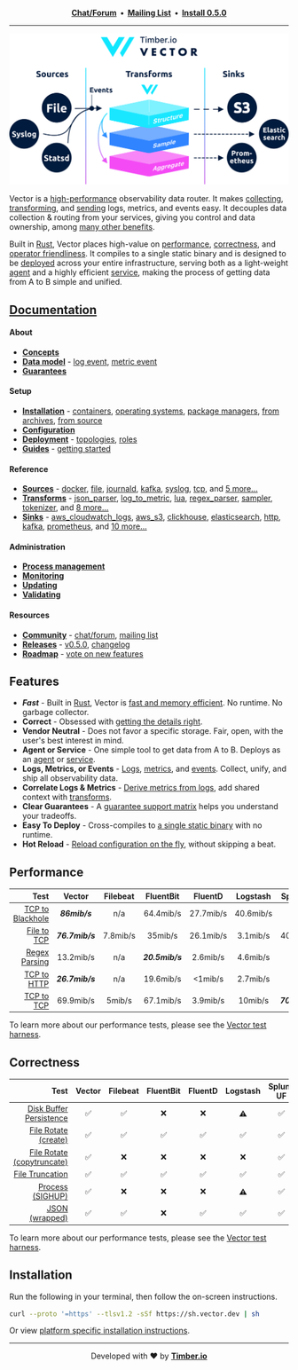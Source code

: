 <p align="center">
  <strong>
    <a href="https://vector.dev/community">Chat/Forum<a/>&nbsp;&nbsp;&bull;&nbsp;&nbsp;<a href="https://vector.dev/mailing_list/">Mailing List<a/>&nbsp;&nbsp;&bull;&nbsp;&nbsp;<a href="https://docs.vector.dev/setup/installation">Install 0.5.0<a/>
  </strong>
</p>

---

<p align="center">
  <img src="./website/static/img/readme_diagram.svg" alt="Vector">
</p>

Vector is a [high-performance][docs.performance] observability data router. It
makes [collecting][docs.sources], [transforming][docs.transforms], and
[sending][docs.sinks] logs, metrics, and events easy. It decouples data
collection & routing from your services, giving you control and data ownership,
among [many other benefits][docs.use_cases].

Built in [Rust][urls.rust], Vector places high-value on
[performance][docs.performance], [correctness][docs.correctness], and [operator
friendliness][docs.administration]. It compiles to a single static binary and is
designed to be [deployed][docs.deployment] across your entire infrastructure,
serving both as a light-weight [agent][docs.roles.agent] and a highly efficient
[service][docs.roles.service], making the process of getting data from A to B
simple and unified.


## [Documentation](https://docs.vector.dev/)

#### About

* [**Concepts**][docs.concepts]
* [**Data model**][docs.data_model] - [log event][docs.data-model.log], [metric event][docs.data-model.metric]
* [**Guarantees**][docs.guarantees]

#### Setup

* [**Installation**][docs.installation] - [containers][docs.containers], [operating systems][docs.operating_systems], [package managers][docs.package_managers], [from archives][docs.from-archives], [from source][docs.from-source]
* [**Configuration**][docs.configuration]
* [**Deployment**][docs.deployment] - [topologies][docs.topologies], [roles][docs.roles]
* [**Guides**][docs.guides] - [getting started][docs.guides.getting_started]

#### Reference

* [**Sources**][docs.sources] - [docker][docs.sources.docker], [file][docs.sources.file], [journald][docs.sources.journald], [kafka][docs.sources.kafka], [syslog][docs.sources.syslog], [tcp][docs.sources.tcp], and [5 more...][docs.sources]
* [**Transforms**][docs.transforms] - [json_parser][docs.transforms.json_parser], [log_to_metric][docs.transforms.log_to_metric], [lua][docs.transforms.lua], [regex_parser][docs.transforms.regex_parser], [sampler][docs.transforms.sampler], [tokenizer][docs.transforms.tokenizer], and [8 more...][docs.transforms]
* [**Sinks**][docs.sinks] - [aws_cloudwatch_logs][docs.sinks.aws_cloudwatch_logs], [aws_s3][docs.sinks.aws_s3], [clickhouse][docs.sinks.clickhouse], [elasticsearch][docs.sinks.elasticsearch], [http][docs.sinks.http], [kafka][docs.sinks.kafka], [prometheus][docs.sinks.prometheus], and [10 more...][docs.sinks]

#### Administration

* [**Process management**][docs.process-management]
* [**Monitoring**][docs.monitoring]
* [**Updating**][docs.updating]
* [**Validating**][docs.validating]

#### Resources

* [**Community**][urls.vector_community] - [chat/forum][urls.vector_chat], [mailing list][urls.mailing_list]
* [**Releases**][urls.vector_releases] - [v0.5.0][urls.v0.5.0], [changelog][urls.vector_changelog]
* [**Roadmap**][urls.vector_roadmap] - [vote on new features][urls.vote_feature]


## Features

* ***Fast*** - Built in [Rust][urls.rust], Vector is [fast and memory efficient][docs.performance]. No runtime. No garbage collector.
* **Correct** - Obsessed with [getting the details right][docs.correctness].
* **Vendor Neutral** - Does not favor a specific storage. Fair, open, with the user's best interest in mind.
* **Agent or Service** - One simple tool to get data from A to B. Deploys as an [agent][docs.roles.agent] or [service][docs.roles.service].
* **Logs, Metrics, or Events** - [Logs][docs.data-model.log], [metrics][docs.data-model.metric], and [events][docs.data_model]. Collect, unify, and ship all observability data.
* **Correlate Logs & Metrics** - [Derive metrics from logs][docs.transforms.log_to_metric], add shared context with [transforms][docs.transforms].
* **Clear Guarantees** - A [guarantee support matrix][docs.guarantees] helps you understand your tradeoffs.
* **Easy To Deploy** - Cross-compiles to [a single static binary][docs.archives] with no runtime.
* **Hot Reload** - [Reload configuration on the fly][docs.process-management#reloading], without skipping a beat.


## Performance

| Test | Vector | Filebeat | FluentBit | FluentD | Logstash | SplunkUF | SplunkHF |
| ---: | :---: | :---: | :---: | :---: | :---: | :---: | :---: |
| [TCP to Blackhole](https://github.com/timberio/vector-test-harness/tree/master/cases/tcp_to_blackhole_performance) | _**86mib/s**_ | n/a | 64.4mib/s | 27.7mib/s | 40.6mib/s | n/a | n/a |
| [File to TCP](https://github.com/timberio/vector-test-harness/tree/master/cases/file_to_tcp_performance) | _**76.7mib/s**_ | 7.8mib/s | 35mib/s | 26.1mib/s | 3.1mib/s | 40.1mib/s | 39mib/s |
| [Regex Parsing](https://github.com/timberio/vector-test-harness/tree/master/cases/regex_parsing_performance) | 13.2mib/s | n/a | _**20.5mib/s**_ | 2.6mib/s | 4.6mib/s | n/a | 7.8mib/s |
| [TCP to HTTP](https://github.com/timberio/vector-test-harness/tree/master/cases/tcp_to_http_performance) | _**26.7mib/s**_ | n/a | 19.6mib/s | <1mib/s | 2.7mib/s | n/a | n/a |
| [TCP to TCP](https://github.com/timberio/vector-test-harness/tree/master/cases/tcp_to_tcp_performance) | 69.9mib/s | 5mib/s | 67.1mib/s | 3.9mib/s | 10mib/s | _**70.4mib/s**_ | 7.6mib/s |

To learn more about our performance tests, please see the [Vector test harness][urls.test_harness].


## Correctness

| Test | Vector | Filebeat | FluentBit | FluentD | Logstash | Splunk UF | Splunk HF |
| ---: | :---: | :---: | :---: | :---: | :---: | :---: | :---: |
| [Disk Buffer Persistence](https://github.com/timberio/vector-test-harness/tree/master/cases/disk_buffer_persistence_correctness) | ✅ | ✅ | ❌ | ❌ | ⚠️ | ✅ | ✅ |
| [File Rotate (create)](https://github.com/timberio/vector-test-harness/tree/master/cases/file_rotate_create_correctness) | ✅ | ✅ | ✅ | ✅ | ✅ | ✅ | ✅ |
| [File Rotate (copytruncate)](https://github.com/timberio/vector-test-harness/tree/master/cases/file_rotate_truncate_correctness) | ✅ | ❌ | ❌ | ❌ | ❌ | ✅ | ✅ |
| [File Truncation](https://github.com/timberio/vector-test-harness/tree/master/cases/file_truncate_correctness) | ✅ | ✅ | ✅ | ✅ | ✅ | ✅ | ✅ |
| [Process (SIGHUP)](https://github.com/timberio/vector-test-harness/tree/master/cases/sighup_correctness) | ✅ | ❌ | ❌ | ❌ | ⚠️ | ✅ | ✅ |
| [JSON (wrapped)](https://github.com/timberio/vector-test-harness/tree/master/cases/wrapped_json_correctness) | ✅ | ✅ | ❌ | ✅ | ✅ | ✅ | ✅ |

To learn more about our performance tests, please see the [Vector test harness][urls.test_harness].


## Installation

Run the following in your terminal, then follow the on-screen instructions.

```bash
curl --proto '=https' --tlsv1.2 -sSf https://sh.vector.dev | sh
```

Or view [platform specific installation instructions][docs.installation].

---

<p align="center">
  Developed with ❤️ by <strong><a href="https://timber.io">Timber.io</a></strong>
</p>


[docs.administration]: https://vector.dev/docs/administration
[docs.archives]: https://vector.dev/docs/setup/installation/manual/from-archives
[docs.concepts]: https://vector.dev/docs/about/concepts
[docs.configuration]: https://vector.dev/docs/setup/configuration
[docs.containers]: https://vector.dev/docs/setup/installation/containers
[docs.correctness]: https://vector.dev/docs/about/correctness
[docs.data-model.log]: https://vector.dev/docs/about/data-model/log
[docs.data-model.metric]: https://vector.dev/docs/about/data-model/metric
[docs.data_model]: https://vector.dev/docs/about/data-model
[docs.deployment]: https://vector.dev/docs/setup/deployment
[docs.from-archives]: https://vector.dev/docs/setup/installation/manual/from-archives
[docs.from-source]: https://vector.dev/docs/setup/installation/manual/from-source
[docs.guarantees]: https://vector.dev/docs/about/guarantees
[docs.guides.getting_started]: https://vector.dev/docs/setup/guides/getting-started
[docs.guides]: https://vector.dev/docs/setup/guides
[docs.installation]: https://vector.dev/docs/setup/installation
[docs.monitoring]: https://vector.dev/docs/administration/monitoring
[docs.operating_systems]: https://vector.dev/docs/setup/installation/operating-systems
[docs.package_managers]: https://vector.dev/docs/setup/installation/package-managers
[docs.performance]: https://vector.dev/docs/about/performance
[docs.process-management#reloading]: https://vector.dev/docs/administration/process-management#reloading
[docs.process-management]: https://vector.dev/docs/administration/process-management
[docs.roles.agent]: https://vector.dev/docs/setup/deployment/roles/agent
[docs.roles.service]: https://vector.dev/docs/setup/deployment/roles/service
[docs.roles]: https://vector.dev/docs/setup/deployment/roles
[docs.sinks.aws_cloudwatch_logs]: https://vector.dev/docs/reference/sinks/aws_cloudwatch_logs
[docs.sinks.aws_s3]: https://vector.dev/docs/reference/sinks/aws_s3
[docs.sinks.clickhouse]: https://vector.dev/docs/reference/sinks/clickhouse
[docs.sinks.elasticsearch]: https://vector.dev/docs/reference/sinks/elasticsearch
[docs.sinks.http]: https://vector.dev/docs/reference/sinks/http
[docs.sinks.kafka]: https://vector.dev/docs/reference/sinks/kafka
[docs.sinks.prometheus]: https://vector.dev/docs/reference/sinks/prometheus
[docs.sinks]: https://vector.dev/docs/reference/sinks
[docs.sources.docker]: https://vector.dev/docs/reference/sources/docker
[docs.sources.file]: https://vector.dev/docs/reference/sources/file
[docs.sources.journald]: https://vector.dev/docs/reference/sources/journald
[docs.sources.kafka]: https://vector.dev/docs/reference/sources/kafka
[docs.sources.syslog]: https://vector.dev/docs/reference/sources/syslog
[docs.sources.tcp]: https://vector.dev/docs/reference/sources/tcp
[docs.sources]: https://vector.dev/docs/reference/sources
[docs.topologies]: https://vector.dev/docs/setup/deployment/topologies
[docs.transforms.json_parser]: https://vector.dev/docs/reference/transforms/json_parser
[docs.transforms.log_to_metric]: https://vector.dev/docs/reference/transforms/log_to_metric
[docs.transforms.lua]: https://vector.dev/docs/reference/transforms/lua
[docs.transforms.regex_parser]: https://vector.dev/docs/reference/transforms/regex_parser
[docs.transforms.sampler]: https://vector.dev/docs/reference/transforms/sampler
[docs.transforms.tokenizer]: https://vector.dev/docs/reference/transforms/tokenizer
[docs.transforms]: https://vector.dev/docs/reference/transforms
[docs.updating]: https://vector.dev/docs/administration/updating
[docs.use_cases]: https://vector.dev/docs/use_cases
[docs.validating]: https://vector.dev/docs/administration/validating
[urls.mailing_list]: https://vector.dev/mailing_list/
[urls.rust]: https://www.rust-lang.org/
[urls.test_harness]: https://github.com/timberio/vector-test-harness/
[urls.v0.5.0]: https://github.com/timberio/vector/releases/tag/v0.5.0
[urls.vector_changelog]: https://github.com/timberio/vector/blob/master/CHANGELOG.md
[urls.vector_chat]: https://chat.vector.dev
[urls.vector_community]: https://vector.dev/community
[urls.vector_releases]: https://github.com/timberio/vector/releases
[urls.vector_roadmap]: https://github.com/timberio/vector/milestones?direction=asc&sort=due_date&state=open
[urls.vote_feature]: https://github.com/timberio/vector/issues?q=is%3Aissue+is%3Aopen+sort%3Areactions-%2B1-desc+label%3A%22Type%3A+New+Feature%22
